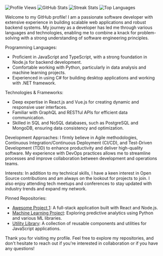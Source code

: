 ![Profile Views](https://komarev.com/ghpvc/?username=jaimewebb534)
![GitHub Stats](https://github-readme-stats.vercel.app/api?username=jaimewebb534&show_icons=true&count_private=true&theme=radical)
![Streak Stats](https://github-readme-streak-stats.herokuapp.com/?user=jaimewebb534&theme=radical)
![Top Languages](https://github-readme-stats.vercel.app/api/top-langs/?username=jaimewebb534&layout=compact&theme=radical)

Welcome to my GitHub profile! I am a passionate software developer with extensive experience in building scalable web applications and robust backend systems. My journey as a developer has led me through various languages and technologies, enabling me to combine a knack for problem-solving with a strong understanding of software engineering principles.

Programming Languages:
- Proficient in JavaScript and TypeScript, with a strong foundation in Node.js for backend development.
- Comfortable working with Python, particularly in data analysis and machine learning projects.
- Experienced in using C# for building desktop applications and working with .NET framework.

Technologies & Frameworks:
- Deep expertise in React.js and Vue.js for creating dynamic and responsive user interfaces.
- Familiar with GraphQL and RESTful APIs for efficient data communication.
- Skilled in SQL and NoSQL databases, such as PostgreSQL and MongoDB, ensuring data consistency and optimization.

Development Approaches:
I firmly believe in Agile methodologies, Continuous Integration/Continuous Deployment (CI/CD), and Test-Driven Development (TDD) to enhance productivity and deliver high-quality software. My experience with DevOps practices allows me to streamline processes and improve collaboration between development and operations teams.

Interests:
In addition to my technical skills, I have a keen interest in Open Source contributions and am always on the lookout for projects to join. I also enjoy attending tech meetups and conferences to stay updated with industry trends and expand my network.

Pinned Repositories:
- [Awesome Project 1](https://github.com/jaimewebb534/awesome-project-1): A full-stack application built with React and Node.js.
- [Machine Learning Project](https://github.com/jaimewebb534/machine-learning-project): Exploring predictive analytics using Python and various ML libraries.
- [Utility Library](https://github.com/jaimewebb534/utility-library): A collection of reusable components and utilities for JavaScript applications.

Thank you for visiting my profile. Feel free to explore my repositories, and don't hesitate to reach out if you're interested in collaboration or if you have any questions!
